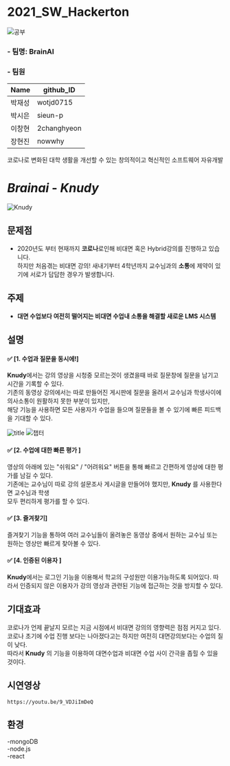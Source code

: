 # 2021_SW_Hackerton   
![공부](https://user-images.githubusercontent.com/69957743/126737523-4f9aa2df-e0b2-433e-96ae-7472722a1428.PNG)

### - 팀명: BrainAI
### - 팀원
|Name|github_ID|
|------|------|
|박재성|wotjd0715|
|박시은|sieun-p|
|이창현|2changhyeon|
|장현진|nowwhy|

코로나로 변화된 대학 생활을 개선할 수 있는 창의적이고 혁신적인 소프트웨어 자유개발
# _Brainai_ - _Knudy_
![Knudy](https://user-images.githubusercontent.com/69957743/126726581-b4e54a3d-e8b2-409c-8ef3-67808093f148.PNG)   

## 문제점
- 2020년도 부터 현재까지 **코로나**로인해 비대면 혹은 Hybrid강의를 진행하고 있습니다.   
하지만 처음겪는 비대면 강의! 새내기부터 4학년까지 교수님과의 **소통**에 제약이 있기에 서로가 답답한 경우가 발생합니다.

## 주제
- **대면 수업보다 여전히 떨어지는 비대면 수업내 소통을 해결할 새로운 LMS 시스템**

## 설명

 #### ✅ [1. 수업과 질문을 동시에!]   
   **Knudy**에서는 강의 영상을 시청중 모르는것이 생겼을때 바로 질문창에 질문을 남기고 시간을 기록할 수 있다.       
   기존의 동영상 강의에서는 따로 만들어진 게시판에 질문을 올려서 교수님과 학생사이에 의사소통이
   원활하지 못한 부분이 있지만,   
   해당 기능을 사용하면 모든 사용자가 수업을 들으며 질문들을 볼 수 있기에 빠른 피드백을 기대할 수 있다.
      
   ![title](https://user-images.githubusercontent.com/69957743/126738283-2f4c8cd7-a8f8-4031-a2f1-588ccf8fdc77.png)
  ![챕터](https://user-images.githubusercontent.com/69957743/126739080-515a8555-36f1-4e5f-ac23-2799faa032a1.png)
 
 #### ✅ [2. 수업에 대한 빠른 평가 ]   
   영상의 아래에 있는 "쉬워요" / "어려워요" 버튼을 통해 빠르고 간편하게 영상에 대한 평가를 남길 수 있다.  
   기존에는 교수님이 따로 강의 설문조사 게시글을 만들어야 했지만, **Knudy** 를 사용한다면 교수님과 학생  
   모두 편리하게 평가를 할 수 있다.
 
   
 #### ✅ [3. 즐겨찾기]   
   즐겨찾기 기능을 통하여 여러 교수님들이 올려놓은 동영상 중에서 원하는 교수님 또는 원하는 영상만 빠르게 찾아볼 수 있다.
     
   
 #### ✅ [4. 인증된 이용자 ]  
   **Knudy**에서는 로그인 기능을 이용해서 학교의 구성원만 이용가능하도록 되어있다.
   따라서 인증되지 않은 이용자가 강의 영상과 관련된 기능에 접근하는 것을 방지할 수 있다.
     
    
      
 ## 기대효과
   코로나가 언제 끝날지 모르는 지금 시점에서 비대면 강의의 영향력은 점점 커지고 있다.  
   코로나 초기에 수업 진행 보다는 나아졌다고는 하지만 여전히 대면강의보다는 수업의 질이 낮다.  
   따라서 **Knudy** 의 기능을 이용하여 대면수업과 비대면 수업 사이 간극을 좁힐 수 있을 것이다.
    
    
      
 ## 시연영상
    https://youtu.be/9_VDJiImDeQ
    
    
      
 ## 환경
   -mongoDB  
   -node.js  
   -react
    
    
